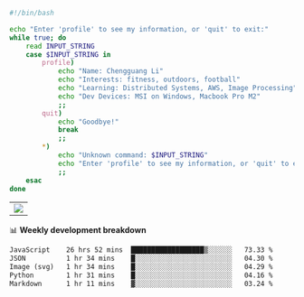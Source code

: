 ```bash
#!/bin/bash

echo "Enter 'profile' to see my information, or 'quit' to exit:"
while true; do
    read INPUT_STRING
    case $INPUT_STRING in
        profile)
            echo "Name: Chengguang Li"
            echo "Interests: fitness, outdoors, football"
            echo "Learning: Distributed Systems, AWS, Image Processing"
            echo "Dev Devices: MSI on Windows, Macbook Pro M2"
            ;;
        quit)
            echo "Goodbye!"
            break
            ;;
        *)
            echo "Unknown command: $INPUT_STRING"
            echo "Enter 'profile' to see my information, or 'quit' to exit:"
            ;;
    esac
done

```

<!--Contribution Graph-->
<table>
  <tr>
    <td>
      <picture>
        <source media="(prefers-color-scheme: light)" srcset="https://github-readme-activity-graph.vercel.app/graph?username=chengguang-li&theme=xcode&bg_color=FF000000&color=000000&hide_border=true" />
        <img src="https://github-readme-activity-graph.vercel.app/graph?username=chengguang-li&theme=xcode&bg_color=FF000000&hide_border=true" />
      </picture>
  </tr>
</table>

📊 **Weekly development breakdown**

<!--START_SECTION:waka-->

```txt
JavaScript    26 hrs 52 mins  ██████████████████▒░░░░░░   73.33 %
JSON          1 hr 34 mins    █░░░░░░░░░░░░░░░░░░░░░░░░   04.30 %
Image (svg)   1 hr 34 mins    █░░░░░░░░░░░░░░░░░░░░░░░░   04.29 %
Python        1 hr 31 mins    █░░░░░░░░░░░░░░░░░░░░░░░░   04.16 %
Markdown      1 hr 11 mins    ▓░░░░░░░░░░░░░░░░░░░░░░░░   03.24 %
```

<!--END_SECTION:waka-->

